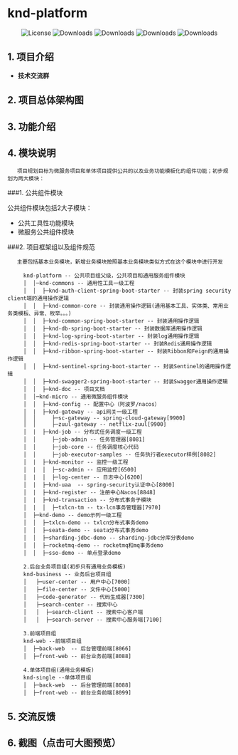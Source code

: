 #  knd-platform

<p align="center">
  <img src='https://img.shields.io/badge/license-Apache%202-4EB1BA.svg' alt='License'/>
  <img src="https://img.shields.io/badge/Spring%20Boot-2.1.12.RELEASE-blue" alt="Downloads"/>
  <img src="https://img.shields.io/badge/Spring%20Cloud-Greenwich.SR5-blue" alt="Downloads"/>
  <img src="https://img.shields.io/badge/Spring%20Cloud%20Alibaba-2.1.1.RELEASE-blue" alt="Downloads"/>
  <img src="https://img.shields.io/badge/Layui-EasyWeb-yellowgreen" alt="Downloads"/>
</p>



## 1. 项目介绍

* **技术交流群** 

## 2. 项目总体架构图

## 3. 功能介绍

## 4. 模块说明

       项目规划目标为微服务项目和单体项目提供公共的以及业务功能模板化的组件功能；初步规划为两大模块：

  ###1. 公共组件模块

   公共组件模块包括2大子模块：

   - 公共工具性功能模块 
   - 微服务公共组件模块

   ###2. 项目框架组以及组件规范

       主要包括基本业务模块，新增业务模块按照基本业务模块类似方式在这个模块中进行开发
       
         knd-platform -- 公共项目组父级，公共项目和通用服务组件模块
         │  │─knd-commons -- 通用性工具一级工程
         │  │  ├─knd-auth-client-spring-boot-starter -- 封装spring security client端的通用操作逻辑
         │  │  ├─knd-common-core -- 封装通用操作逻辑(通用基本工具、实体类、常用业务类模板、异常、枚举。。。)
         │  │  ├─knd-common-spring-boot-starter -- 封装通用操作逻辑
         │  │  ├─knd-db-spring-boot-starter -- 封装数据库通用操作逻辑
         │  │  ├─knd-log-spring-boot-starter -- 封装log通用操作逻辑
         │  │  ├─knd-redis-spring-boot-starter -- 封装Redis通用操作逻辑
         │  │  ├─knd-ribbon-spring-boot-starter -- 封装Ribbon和Feign的通用操作逻辑
         │  │  ├─knd-sentinel-spring-boot-starter -- 封装Sentinel的通用操作逻辑
         │  │  ├─knd-swagger2-spring-boot-starter -- 封装Swagger通用操作逻辑
         │  │  ├─knd-doc -- 项目文档
         │  │─knd-micro -- 通用微服务组件模块
         │  │  ├─knd-config -- 配置中心（阿波罗/nacos）
         │  |  ├─knd-gateway -- api网关一级工程
         │  │     ├─sc-gateway -- spring-cloud-gateway[9900]
         │  │     ├─zuul-gateway -- netflix-zuul[9900]
         │  |  ├─knd-job -- 分布式任务调度一级工程
         │  │     ├─job-admin -- 任务管理器[8081]
         │  │     ├─job-core -- 任务调度核心代码
         │  │     ├─job-executor-samples -- 任务执行者executor样例[8082]
         │  |  ├─knd-monitor -- 监控一级工程
         │  |  │  ├─sc-admin -- 应用监控[6500]
         │  |  │  ├─log-center -- 日志中心[6200]
         │  |  ├─knd-uaa  -- spring-security认证中心[8000]
         │  |  ├─knd-register -- 注册中心Nacos[8848]
         │  |  ├─knd-transaction -- 分布式事务子模块
         │  |  │  ├─txlcn-tm -- tx-lcn事务管理器[7970]
         │  ├─knd-demo -- demo示列一级工程
         │  │  ├─txlcn-demo -- txlcn分布式事务demo
         │  │  ├─seata-demo -- seata分布式事务demo
         │  │  ├─sharding-jdbc-demo -- sharding-jdbc分库分表demo
         │  │  ├─rocketmq-demo -- rocketmq和mq事务demo
         │  │  ├─sso-demo -- 单点登录demo
         
         2.后台业务项目组(初步只有通用业务模板)
         knd-business -- 业务后台项目组
         │   ├─user-center -- 用户中心[7000]
         │   ├─file-center -- 文件中心[5000]
         │   ├─code-generator -- 代码生成器[7300]
         │   ├─search-center -- 搜索中心
         │   │  ├─search-client -- 搜索中心客户端
         │   │  ├─search-server -- 搜索中心服务端[7100]
         
         3.前端项目组
         knd-web --前端项目组
         │  ├─back-web  -- 后台管理前端[8066]
         │  ├─front-web -- 前台业务前端[8088] 
         
         4.单体项目组(通用业务模板)
         knd-single --单体项目组
         │  ├─back-web  -- 后台管理前端[8088]
         │  ├─front-web -- 前台业务前端[8099] 
         
## 5. 交流反馈


## 6. 截图（点击可大图预览）
